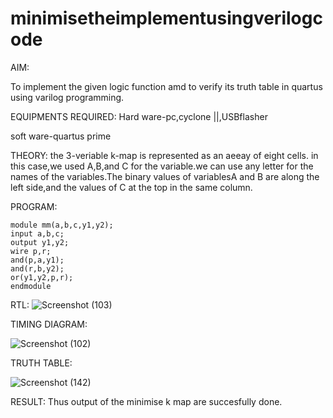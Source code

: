 # minimisetheimplementusingverilogcode

AIM:

To  implement the given logic function amd to verify its truth table  in 
quartus using varilog programming.

EQUIPMENTS REQUIRED:
Hard ware-pc,cyclone ||,USBflasher

soft ware-quartus prime

THEORY:
the 3-veriable k-map is represented as an aeeay of eight cells. in this
case,we used A,B,and C for the variable.we can use any letter for the
names of the variables.The binary values of variablesA and B are along
the left side,and the values of C at the top in the same column. 

PROGRAM:

~~~
module mm(a,b,c,y1,y2);
input a,b,c;
output y1,y2;
wire p,r;
and(p,a,y1);
and(r,b,y2);
or(y1,y2,p,r);
endmodule
~~~

RTL:
![Screenshot (103)](https://user-images.githubusercontent.com/121490826/215568772-db9cf379-a98a-4726-96b5-5613488cb9ab.png)



TIMING DIAGRAM:


![Screenshot (102)](https://user-images.githubusercontent.com/121490826/215568894-5072e908-2e6e-49bc-aa91-055dd79c206c.png)


TRUTH TABLE:

![Screenshot (142)](https://user-images.githubusercontent.com/121490826/215569053-b7b172e5-b0ff-49a2-822b-1cb054ca5391.png)



RESULT:
Thus output of the minimise k map are succesfully done.
